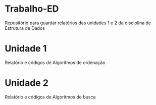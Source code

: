 # Trabalho-ED
Repositório para guardar relatórios das unidades 1 e 2 da disciplina de Estrutura de Dados

# Unidade 1
Relatório e códigos de Algoritmos de ordenação 

# Unidade 2
Relatório e códigos de Algoritmos de busca
